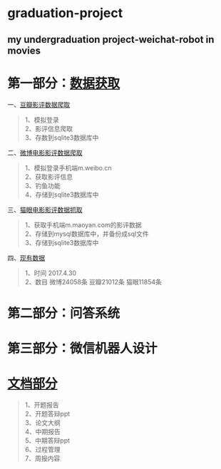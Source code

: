 # graduation-project
my undergraduation project-weichat-robot in movies
------------------------------------------------

第一部分：[数据获取](https://github.com/jingyihiter/graduation-project/tree/master/GetData)
========

一、[豆瓣影评数据爬取](https://github.com/jingyihiter/graduation-project/blob/master/GetData/douban.py)
>1、模拟登录<br>
>2、影评信息爬取<br>
>3、存数到sqlite3数据库中


二、[微博电影影评数据爬取](https://github.com/jingyihiter/graduation-project/blob/master/GetData/weibo.py)
>1、模拟登录手机端m.weibo.cn<br>
>2、获取影评信息<br>
>3、钓鱼功能<br>
>4、存储到sqlite3数据库中


三、[猫眼电影影评数据抓取](https://github.com/jingyihiter/graduation-project/blob/master/GetData/maoyan.py)
>1、获取手机端m.maoyan.com的影评数据<br>
>2、存储到mysql数据库中，并备份成sql文件<br>
>3、存储到sqlite3数据库中


四、[现有数据](https://github.com/jingyihiter/graduation-project/tree/master/GetData/sqlite3_data)
>1、时间 2017.4.30 <br>
>2、数目 微博24058条 豆瓣21012条 猫眼11854条<br>



第二部分：问答系统
===============




第三部分：微信机器人设计
====================





[文档部分](https://github.com/jingyihiter/graduation-project/tree/master/document)
=======
>1、开题报告<br>
>2、开题答辩ppt<br>
>3、论文大纲<br>
>4、中期报告<br>
>5、中期答辩ppt<br>
>6、过程管理<br>
>7、周报内容<br>